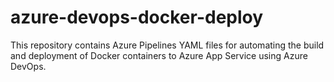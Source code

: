 # azure-devops-docker-deploy
This repository contains Azure Pipelines YAML files for automating the build and deployment of Docker containers to Azure App Service using Azure DevOps.
